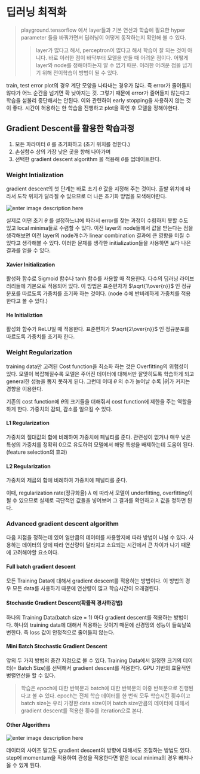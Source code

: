 # 딥러닝 최적화

> playground.tensorflow 에서 layer들과 기본 연산과 학습에 필요한 hyper parameter 들을 바꿔가면서 딥러닝이 어떻게 동작하는지 확인해 볼 수 있다.
> > layer가 많다고 해서, perceptron이 많다고 해서 학습이 잘 되는 것이 아니다. 바로 이러한 점이 바닥부터 모델을 만들 때 어려운 점이다. 어떻게 layer와 node를 정해야하는지 알 수 없기 때문. 이러한 어려운 점을 넘기기 위해 전이학습이 방법이 될 수 있다.

train, test error plot의 경우 계단 모양을 나타내는 경우가 많다. 즉 error가 줄어들지 않다가 어느 순간을 넘기면 확 낮아지는 것. 그렇기 때문에 error가 줄어들지 않는다고 학습을 섣불리 중단해서는 안된다. 이와 관련하여 early stopping을 사용하지 않는 것이 좋다. 시간이 허용하는 한 학습을 진행하고 plot을 확인 후 모델을 정해야한다.

## Gradient Descent를 활용한 학습과정

1. 모든 파라미터 $\theta$ 를 초기화하고 (초기 위치를 정한다.)
2. 손실함수 상의 가장 낮은 곳을 향해 나아가며 
3. 선택한 gradient descent algorithm 을 적용해 $\theta$를 업데이트한다.

### Weight Intialization

gradient descent의 첫 단계는 바로 초기 $\theta$ 값을 지정해 주는 것이다. 출발 위치에 따라서 도착 위치가 달라질 수 있으므로 더 나은 초기화 방법을 모색해야한다. 

![enter image description here](https://tensorflowkorea.files.wordpress.com/2016/10/gradient-descent.png)

실제로 어떤 초기 $\theta$ 를 설정하느냐에 따라서 error를 찾는 과정이 수렴하지 못할 수도 있고 local minima들로 수렴할 수 있다. 이전 layer의 node들에서 값을 받는다는 점을 생각해보면 이전 layer의 node개수가 linear combination 결과에 큰 영향을 미칠 수 있다고 생각해볼 수 있다. 이러한 문제를 생각한 initialization들을 사용하면 보다 나은 결과를 얻을 수 있다.

#### Xavier Initialization
활성화 함수로 Sigmoid 함수나 tanh 함수를 사용할 때 적용한다. 다수의 딥러닝 라이브러리들에 기본으로 적용되어 있다. 이 방법은 표준편차가 $\sqrt{1\over{n}}$ 인 정규분포를 따르도록 가중치를 초기화 하는 것이다. (node 수에 반비례하게 가중치를 적용한다고 볼 수 있다.)

#### He Initializtion
활성화 함수가 ReLU일 때 적용한다. 표준편차가 $\sqrt{2\over{n}}$ 인 정규분포를 따르도록 가중치를 초기화 한다.

### Weight Regularization
training data만 고려된 Cost function을 최소화 하는 것은 Overfitting의 위험성이 있다. 모델이 복잡해질수록 모델은 주어진 데이터에 대해서만 잘맞히도록 학습하게 되고 general한 성능을 뽑지 못하게 된다.  그런데 이때 $\theta$ 의 수가 늘어날 수록 $\left\vert \theta \right\vert$가 커지는 경향을 이용한다.

기존의 cost function에 $\theta$의 크기들을 더해줘서 cost function에 제한을 주는 역할을 하게 한다. 가중치의 감퇴, 감소를 일으킬 수 있다.

#### L1 Regularization
가중치의 절대값의 합에 비례하여 가중치에 페널티를 준다. 관련성이 없거나 매우 낮은 특성의 가중치를 정확히 0으로 유도하여 모델에서 해당 특성을 배제하는데 도움이 된다.(feature selection의 효과)

#### L2 Regularization 
가중치의 제곱의 합에 비례하여 가중치에 페널티를 준다.

이때, regularization rate(정규화율) $\lambda$ 에 따라서 모델이 underfitting, overfitting이 될 수 있으므로 실제로 극단적인 값들을 넣어보며 그 결과를 확인하고 $\lambda$ 값을 정하면 된다.

### Advanced gradient descent algorithm
 다음 지점을 정하는데 있어 얼만큼의 데이터를 사용할지에 따라 방법이 나뉠 수 있다. 사용하는 데이터의 양에 따라 연산량이 달라지고 소요되는 시간에서 큰 차이가 나기 때문에 고려해야할 요소이다.
#### Full batch gradient descent
모든 Training Data에 대해서 gradient descent를 적용하는 방법이다. 이 방법의 경우 모든 data를 사용하기 때문에 연산량이 많고 학습시간이 오래걸린다.

#### Stochastic Gradient Descent(확률적 경사하강법)
하나의 Training Data(batch size = 1) 마다 gradient descent를 적용하는 방법이다. 하나의 training data에 대해서 적용하는 것이기 때문에 신경망의 성능이 들쑥날쑥 변한다. 즉 loss 값이 안정적으로 줄어들지 않는다. 

#### Mini Batch Stochastic Gradient Descent
앞의 두 가지 방법의 중간 지점으로 볼 수 있다. Training Data에서 일정한 크기의 데이터(= Batch Size)를 선택해서 gradient descent를 적용한다. GPU 기반의 효율적인 병렬연산을 할 수 있다.

> 학습은 epoch에 대한 반복문과 batch에 대한 반복문의 이중 반복문으로 진행된다고 볼 수 있다. epoch는 전체 학습 데이터를 한 번씩 모두 학습시킨 횟수이고 batch size는 우리 가정한 data size이며 batch size만큼의 데이터에 대해서 gradient descent를 적용한 횟수를 iteration으로 본다.

#### Other Algorithms

![enter image description here](https://image.slidesharecdn.com/random-170910154045/85/-49-320.jpg?cb=1505089848)

데이터의 사이즈 말고도 gradient descent의 방향에 대해서도 조절하는 방법도 있다. step에 momentum을 적용하여 관성을 적용한다면 얕은 local minima의 경우 빠져나올 수 있게 된다. 

